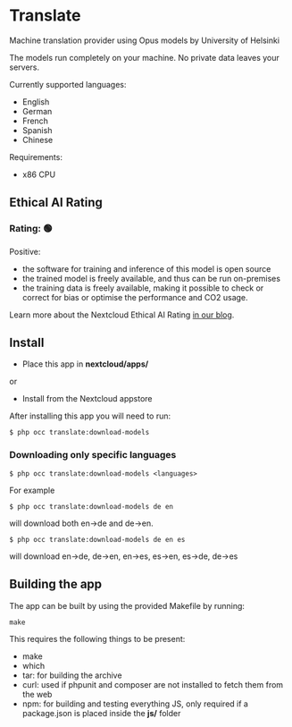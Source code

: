 <!--
SPDX-FileCopyrightText: Marcel Klehr <mklehr@gmx.net>
SPDX-License-Identifier: CC0-1.0
-->

# Translate
Machine translation provider using Opus models by University of Helsinki

The models run completely on your machine. No private data leaves your servers.

Currently supported languages:

* English
* German
* French
* Spanish
* Chinese

Requirements:

* x86 CPU

## Ethical AI Rating
### Rating: 🟢

Positive:
* the software for training and inference of this model is open source
* the trained model is freely available, and thus can be run on-premises
* the training data is freely available, making it possible to check or correct for bias or optimise the performance and CO2 usage.

Learn more about the Nextcloud Ethical AI Rating [in our blog](https://nextcloud.com/blog/nextcloud-ethical-ai-rating/).

## Install
 * Place this app in **nextcloud/apps/**

or 

 * Install from the Nextcloud appstore

After installing this app you will need to run:

```
$ php occ translate:download-models
```

### Downloading only specific languages
```
$ php occ translate:download-models <languages>
```

For example

```
$ php occ translate:download-models de en
``` 

will download both en->de and de->en.

```
$ php occ translate:download-models de en es
```

will download en->de, de->en, en->es, es->en, es->de, de->es

## Building the app

The app can be built by using the provided Makefile by running:

    make

This requires the following things to be present:
* make
* which
* tar: for building the archive
* curl: used if phpunit and composer are not installed to fetch them from the web
* npm: for building and testing everything JS, only required if a package.json is placed inside the **js/** folder
